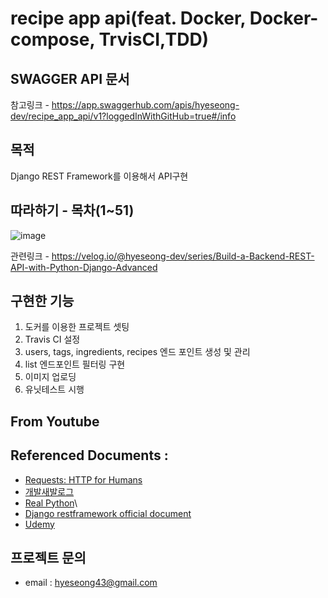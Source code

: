 # recipe app api(feat. Docker, Docker-compose, TrvisCI,TDD)



## SWAGGER API 문서
참고링크 - https://app.swaggerhub.com/apis/hyeseong-dev/recipe_app_api/v1?loggedInWithGitHub=true#/info


## 목적
Django REST Framework를 이용해서 API구현

## 따라하기 - 목차(1~51)
![image](https://user-images.githubusercontent.com/57933835/112258912-ac6bb180-8caa-11eb-9a2e-77c7d4ca6510.png)


관련링크 - https://velog.io/@hyeseong-dev/series/Build-a-Backend-REST-API-with-Python-Django-Advanced




## 구현한 기능 
1. 도커를 이용한 프로젝트 셋팅
2. Travis CI 설정
3. users, tags, ingredients, recipes 엔드 포인트 생성 및 관리
4. list 엔드포인트 필터링 구현
5. 이미지 업로딩
6. 유닛테스트 시행


## From Youtube


## Referenced Documents : 
- [Requests: HTTP for Humans](https://requests.readthedocs.io/en/master/modulenotfounderror-no-module-named-django-utils-six)
- [개발새발로그](https://dgkim5360.tistory.com/entry/python-requests)
- [Real Python](https://realpython.com/python-requests/)\
- [Django restframework official document](https://www.django-rest-framework.org/)
- [Udemy](https://www.udemy.com/course/django-python/)

## 프로젝트 문의
* email : hyeseong43@gmail.com

